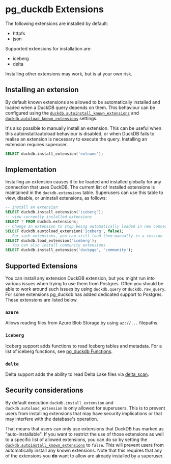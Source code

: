 # pg_duckdb Extensions

The following extensions are installed by default:

* httpfs
* json

Supported extensions for installation are:

* iceberg
* delta

Installing other extensions may work, but is at your own risk.

## Installing an extension

By default known extensions are allowed to be automatically installed and loaded when a DuckDB query depends on them. This behaviour can be configured using the [`duckdb.autoinstall_known_extensions`](settings.md#duckdbautoinstall_known_extensions) and [`duckdb.autoload_known_extensions`](settings.md#duckdbautoload_known_extensions) settings.

It's also possible to manually install an extension. This can be useful when this autoinstall/autoload behaviour is disabled, or when DuckDB fails to realise an extension is necessary to execute the query. Installing an extension requires superuser.

```sql
SELECT duckdb.install_extension('extname');
```

## Implementation

Installing an extension causes it to be loaded and installed globally for any connection that uses DuckDB. The current list of installed extensions is maintained in the `duckdb.extensions` table. Superusers can use this table to view, disable, or uninstall extensions, as follows:

```sql
-- Install an extension
SELECT duckdb.install_extension('iceberg');
-- view currently installed extensions
SELECT * FROM duckdb.extensions;
-- Change an extension to stop being automatically loaded in new connections
SELECT duckdb.auotoload_extension('iceberg', false);
-- For such extensions, you can still load them manually in a session
SELECT duckdb.load_extension('iceberg');
-- You can also install community extensions
SELECT duckdb.install_extension('duckpgq', 'community');
```

## Supported Extensions

You can install any extension DuckDB extension, but you might run into various issues when trying to use them from Postgres. Often you should be able to work around such issues by using `duckdb.query` or `duckdb.raw_query`. For some extensions pg_duckdb has added dedicated support to Postgres. These extensions are listed below.

### `azure`

Allows reading files from Azure Blob Storage by using `az://...` filepaths.

### `iceberg`

Iceberg support adds functions to read Iceberg tables and metadata. For a list of iceberg functions, see [pg_duckdb Functions](functions.md).

### `delta`

Delta support adds the ability to read Delta Lake files via [delta_scan](functions.md#delta_scan).

## Security considerations

By default execution `duckdb.install_extension` and `duckdb.autoload_extension` is only allowed for superusers. This is to prevent users from installing extensions that may have security implications or that may interfere with the database's operation.

That means that users can only use extensions that DuckDB has marked as "auto-installable". If you want to restrict the use of those extensions as well to a specific list of allowed extensions, you can do so by setting the [`duckdb.autoinstall_known_extensions`](settings.md#duckdbautoload_known_extensions) to `false`. This will prevent users from automatically install any known extensions. Note that this requires that any of the extensions you **do** want to allow are already installed by a superuser.
